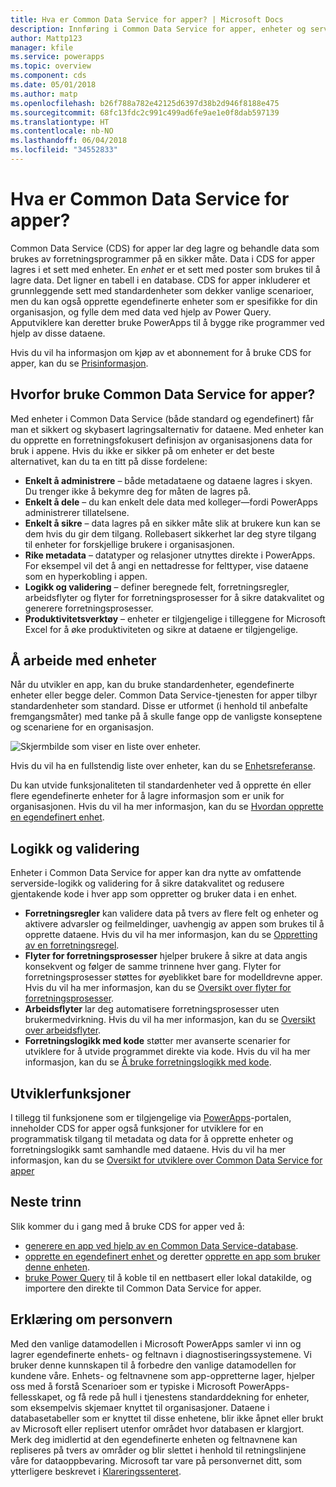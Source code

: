 ```yaml
---
title: Hva er Common Data Service for apper? | Microsoft Docs
description: Innføring i Common Data Service for apper, enheter og serverside-logikk.
author: Mattp123
manager: kfile
ms.service: powerapps
ms.topic: overview
ms.component: cds
ms.date: 05/01/2018
ms.author: matp
ms.openlocfilehash: b26f788a782e42125d6397d38b2d946f8188e475
ms.sourcegitcommit: 68fc13fdc2c991c499ad6fe9ae1e0f8dab597139
ms.translationtype: HT
ms.contentlocale: nb-NO
ms.lasthandoff: 06/04/2018
ms.locfileid: "34552833"
---
```

# <a name="what-is-common-data-service-for-apps"></a>Hva er Common Data Service for apper?
Common Data Service (CDS) for apper lar deg lagre og behandle data som brukes av forretningsprogrammer på en sikker måte. Data i CDS for apper lagres i et sett med enheter. En *enhet* er et sett med poster som brukes til å lagre data. Det ligner en tabell i en database. CDS for apper inkluderer et grunnleggende sett med standardenheter som dekker vanlige scenarioer, men du kan også opprette egendefinerte enheter som er spesifikke for din organisasjon, og fylle dem med data ved hjelp av Power Query. Apputviklere kan deretter bruke PowerApps til å bygge rike programmer ved hjelp av disse dataene.

Hvis du vil ha informasjon om kjøp av et abonnement for å bruke CDS for apper, kan du se [Prisinformasjon](../../administrator/pricing-billing-skus.md).

## <a name="why-use-common-data-service-for-apps"></a>Hvorfor bruke Common Data Service for apper?
Med enheter i Common Data Service (både standard og egendefinert) får man et sikkert og skybasert lagringsalternativ for dataene. Med enheter kan du opprette en forretningsfokusert definisjon av organisasjonens data for bruk i appene. Hvis du ikke er sikker på om enheter er det beste alternativet, kan du ta en titt på disse fordelene:

* **Enkelt å administrere** &ndash; både metadataene og dataene lagres i skyen. Du trenger ikke å bekymre deg for måten de lagres på.
* **Enkelt å dele** &ndash; du kan enkelt dele data med kolleger&mdash;fordi PowerApps administrerer tillatelsene.
* **Enkelt å sikre** &ndash; data lagres på en sikker måte slik at brukere kun kan se dem hvis du gir dem tilgang. Rollebasert sikkerhet lar deg styre tilgang til enheter for forskjellige brukere i organisasjonen.
* **Rike metadata** &ndash; datatyper og relasjoner utnyttes direkte i PowerApps. For eksempel vil det å angi en nettadresse for felttyper, vise dataene som en hyperkobling i appen.
* **Logikk og validering** &ndash; definer beregnede felt, forretningsregler, arbeidsflyter og flyter for forretningsprosesser for å sikre datakvalitet og generere forretningsprosesser.
* **Produktivitetsverktøy** &ndash; enheter er tilgjengelige i tilleggene for Microsoft Excel for å øke produktiviteten og sikre at dataene er tilgjengelige.

## <a name="interacting-with-entities"></a>Å arbeide med enheter
Når du utvikler en app, kan du bruke standardenheter, egendefinerte enheter eller begge deler. Common Data Service-tjenesten for apper tilbyr standardenheter som standard. Disse er utformet (i henhold til anbefalte fremgangsmåter) med tanke på å skulle fange opp de vanligste konseptene og scenariene for en organisasjon.

![Skjermbilde som viser en liste over enheter. ](./media/data-platform-cds-intro/entitylist.png "Enhetsliste")

Hvis du vil ha en fullstendig liste over enheter, kan du se [Enhetsreferanse](https://docs.microsoft.com/powerapps/developer/common-data-service/reference/about-entity-reference).

Du kan utvide funksjonaliteten til standardenheter ved å opprette én eller flere egendefinerte enheter for å lagre informasjon som er unik for organisasjonen. Hvis du vil ha mer informasjon, kan du se [Hvordan opprette en egendefinert enhet](create-custom-entity.md).

## <a name="logic-and-validation"></a>Logikk og validering
Enheter i Common Data Service for apper kan dra nytte av omfattende serverside-logikk og validering for å sikre datakvalitet og redusere gjentakende kode i hver app som oppretter og bruker data i en enhet.

* **Forretningsregler** kan validere data på tvers av flere felt og enheter og aktivere advarsler og feilmeldinger, uavhengig av appen som brukes til å opprette dataene. Hvis du vil ha mer informasjon, kan du se [Oppretting av en forretningsregel](./data-platform-create-business-rule.md).
* **Flyter for forretningsprosesser** hjelper brukere å sikre at data angis konsekvent og følger de samme trinnene hver gang. Flyter for forretningsprosesser støttes for øyeblikket bare for modelldrevne apper. Hvis du vil ha mer informasjon, kan du se [Oversikt over flyter for forretningsprosesser](/dynamics365/customer-engagement/customize/business-process-flows-overview).
* **Arbeidsflyter** lar deg automatisere forretningsprosesser uten brukermedvirkning. Hvis du vil ha mer informasjon, kan du se [Oversikt over arbeidsflyter](/dynamics365/customer-engagement/customize/workflow-processes).
* **Forretningslogikk med kode** støtter mer avanserte scenarier for utviklere for å utvide programmet direkte via kode. Hvis du vil ha mer informasjon, kan du se [Å bruke forretningslogikk med kode](../../developer/common-data-service/apply-business-logic-with-code.md).

## <a name="developer-capabilities"></a>Utviklerfunksjoner
I tillegg til funksjonene som er tilgjengelige via [PowerApps](https://web.powerapps.com)-portalen, inneholder CDS for apper også funksjoner for utviklere for en programmatisk tilgang til metadata og data for å opprette enheter og forretningslogikk samt samhandle med dataene. Hvis du vil ha mer informasjon, kan du se [Oversikt for utviklere over Common Data Service for apper](../../developer/common-data-service/overview.md)

## <a name="next-steps"></a>Neste trinn
Slik kommer du i gang med å bruke CDS for apper ved å:
* [generere en app ved hjelp av en Common Data Service-database](../canvas-apps/data-platform-create-app-scratch.md).
* [opprette en egendefinert enhet ](create-custom-entity.md) og deretter [opprette en app som bruker denne enheten](../canvas-apps/data-platform-create-app.md).
* [bruke Power Query](./data-platform-cds-newentity-pq.md) til å koble til en nettbasert eller lokal datakilde, og importere den direkte til Common Data Service for apper.

## <a name="privacy-notice"></a>Erklæring om personvern
Med den vanlige datamodellen i Microsoft PowerApps samler vi inn og lagrer egendefinerte enhets- og feltnavn i diagnostiseringssystemene. Vi bruker denne kunnskapen til å forbedre den vanlige datamodellen for kundene våre. Enhets- og feltnavnene som app-oppretterne lager, hjelper oss med å forstå Scenarioer som er typiske i Microsoft PowerApps-fellesskapet, og få rede på hull i tjenestens standarddekning for enheter, som eksempelvis skjemaer knyttet til organisasjoner. Dataene i databasetabeller som er knyttet til disse enhetene, blir ikke åpnet eller brukt av Microsoft eller replisert utenfor området hvor databasen er klargjort. Merk deg imidlertid at den egendefinerte enheten og feltnavnene kan repliseres på tvers av områder og blir slettet i henhold til retningslinjene våre for dataoppbevaring. Microsoft tar vare på personvernet ditt, som ytterligere beskrevet i [Klareringssenteret](https://www.microsoft.com/trustcenter/Privacy/default.aspx).
